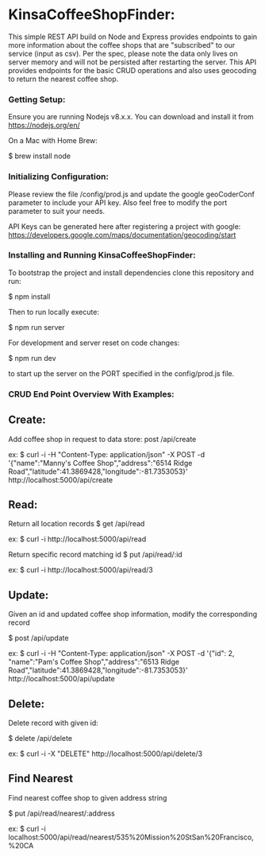 # KinsaCoffeeShopFinder:
This simple REST API build on Node and Express provides endpoints to gain more information about the coffee shops that are "subscribed" to our service (input as csv). Per the spec, please note the data only lives on server memory and will not be persisted after restarting the server.
This API provides endpoints for the basic CRUD operations and also uses geocoding to return the nearest coffee shop.

### Getting Setup:
Ensure you are running Nodejs v8.x.x. You can download and install it from https://nodejs.org/en/

On a Mac with Home Brew:

$ brew install node

### Initializing Configuration:
Please review the file /config/prod.js and update the google geoCoderConf parameter to include your API key. Also feel free to modify the port parameter to suit your needs.

API Keys can be generated here after registering a project with google: https://developers.google.com/maps/documentation/geocoding/start

### Installing and Running KinsaCoffeeShopFinder:
To bootstrap the project and install dependencies clone this repository and run:

$ npm install

Then to run locally execute:

$ npm run server

For development and server reset on code changes:

$ npm run dev

to start up the server on the PORT specified in the config/prod.js file.

### CRUD End Point Overview With Examples:
## Create:
Add coffee shop in request to data store:
post /api/create

ex: $ curl -i -H "Content-Type: application/json" -X POST -d '{"name":"Manny's Coffee Shop","address":"6514 Ridge Road","latitude":41.3869428,"longitude":-81.7353053}' http://localhost:5000/api/create

## Read:
Return all location records
$ get /api/read

ex: $ curl -i http://localhost:5000/api/read

Return specific record matching id
$ put /api/read/:id

ex: $ curl -i http://localhost:5000/api/read/3

## Update:
Given an id and updated coffee shop information, modify the corresponding record

$ post /api/update

ex: $ curl -i -H "Content-Type: application/json" -X POST -d '{"id": 2, "name":"Pam's Coffee Shop","address":"6513 Ridge Road","latitude":41.3869428,"longitude":-81.7353053}' http://localhost:5000/api/update

## Delete:
Delete record with given id:

$ delete /api/delete

ex: $ curl -i -X "DELETE" http://localhost:5000/api/delete/3

## Find Nearest
Find nearest coffee shop to given address string

$ put /api/read/nearest/:address

ex: $ curl -i localhost:5000/api/read/nearest/535%20Mission%20StSan%20Francisco,%20CA
